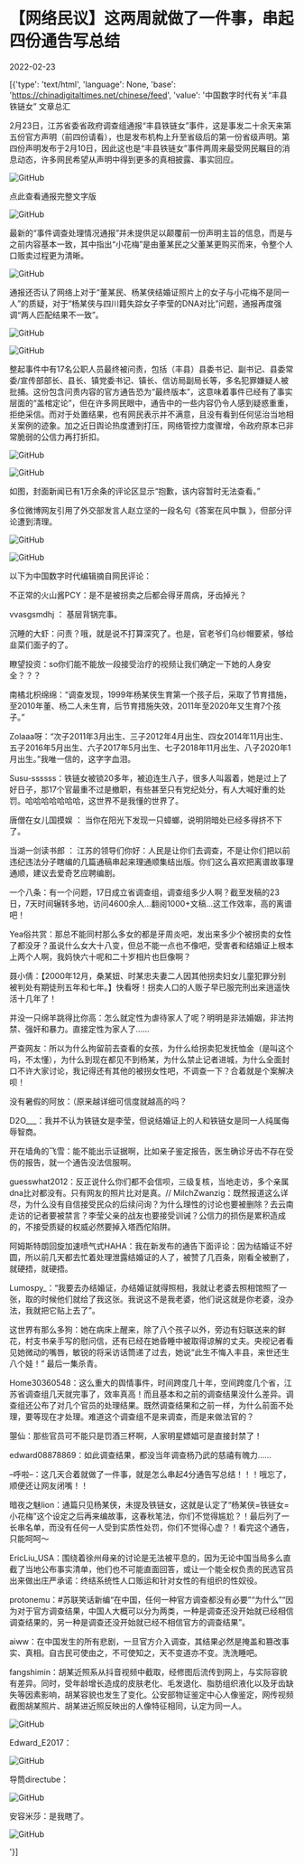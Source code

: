 # 【网络民议】这两周就做了一件事，串起四份通告写总结

2022-02-23

[{'type': 'text/html', 'language': None, 'base': 'https://chinadigitaltimes.net/chinese/feed', 'value': '中国数字时代有关“丰县铁链女” 文章总汇

2月23日，江苏省委省政府调查组通报“丰县铁链女”事件，这是事发二十余天来第五份官方声明（前四份请看），也是发布机构上升至省级后的第一份省级声明。第四份声明发布于2月10日，因此这也是“丰县铁链女”事件两周来最受网民瞩目的消息动态，许多网民希望从声明中得到更多的真相披露、事实回应。

![GitHub](https://chinadigitaltimes.net/chinese/files/2022/02/image-1645604344811.png)

点此查看通报完整文字版

![GitHub](https://chinadigitaltimes.net/chinese/files/2022/02/image-1645611145158.png)

最新的“事件调查处理情况通报”并未提供足以颠覆前一份声明主旨的信息，而是与之前内容基本一致，其中指出“小花梅”是由董某民之父董某更购买而来，令整个人口贩卖过程更为清晰。

![GitHub](https://chinadigitaltimes.net/chinese/files/2022/02/image-1645607462404.png)

通报还否认了网络上对于“董某民、杨某侠结婚证照片上的女子与小花梅不是同一人”的质疑，对于“杨某侠与四川籍失踪女子李莹的DNA对比”问题，通报再度强调“两人匹配结果不一致”。

![GitHub](https://chinadigitaltimes.net/chinese/files/2022/02/image-1645607430379.png)

![GitHub](https://chinadigitaltimes.net/chinese/files/2022/02/image-1645607408670.png)

整起事件中有17名公职人员最终被问责，包括（丰县）县委书记、副书记、县委常委/宣传部部长、县长、镇党委书记、镇长、信访局副局长等，多名犯罪嫌疑人被批捕。这份包含问责内容的官方通告恐为“最终版本”，这意味着事件已经有了事实层面的“盖棺定论”，但在许多网民眼中，通告中的一些内容仍令人感到疑惑重重，拒绝采信。而对于处置结果，也有网民表示并不满意，且没有看到任何惩治当地相关案例的迹象。加之近日舆论热度遭到打压，网络管控力度骤增，令政府原本已非常脆弱的公信力再打折扣。

![GitHub](https://chinadigitaltimes.net/chinese/files/2022/02/image-1645609585903.png)

![GitHub](https://chinadigitaltimes.net/chinese/files/2022/02/image-1645609613098.png) 

 如图，封面新闻已有1万余条的评论区显示“抱歉，该内容暂时无法查看。”  



多位微博网友引用了外交部发言人赵立坚的一段名句《答案在风中飘 》，但部分评论遭到清理。

![GitHub](https://chinadigitaltimes.net/chinese/files/2022/02/image-1645610457586.png)

![GitHub](https://chinadigitaltimes.net/chinese/files/2022/02/image-1645610392155.png)



以下为中国数字时代编辑摘自网民评论：



不正常的火山酱PCY：是不是被拐卖之后都会得牙周病，牙齿掉光？

vvasgsmdhj ： 基层背锅完事。

沉睡的大虾：问责？哦，就是说不打算深究了。也是，官老爷们乌纱帽要紧，够给韭菜们面子的了。

瞭望投资：so你们能不能放一段接受治疗的视频让我们确定一下她的人身安全？？？

南橘北枳绵绵：“调查发现，1999年杨某侠生育第一个孩子后，采取了节育措施，至2010年董、杨二人未生育，后节育措施失效，2011年至2020年又生育7个孩子。”

Zolaaa呀：“次子2011年3月出生、三子2012年4月出生、四女2014年11月出生、五子2016年5月出生、六子2017年5月出生、七子2018年11月出生、八子2020年1月出生。”我唯一信的，这字字血泪。 

Susu-ssssss：铁链女被锁20多年，被迫连生八子，很多人叫嚣着，她是过上了好日子，那17个官最重不过是撤职，有些甚至只有党纪处分，有人大喊好重的处罚。哈哈哈哈哈哈哈，这世界不是我懂的世界了。

唐僧在女儿国摸娱 ： 当你在阳光下发现一只蟑螂，说明阴暗处已经多得挤不下了。

当湖一剑读书郎 ： 江苏的领导们你好：人民是让你们去调查，不是让你们把以前违纪违法分子瞎编的几篇通稿串起来理通顺集结出版。你们这么喜欢把离谱故事理通顺，建议去爱奇艺应聘编剧。

一个八条：有一个问题，17日成立省调查组，调查组多少人啊？截至发稿的23日，7天时间辗转多地，访问4600余人…翻阅1000+文稿…这工作效率，高的离谱吧！

Yea俗共赏：那总不能同村那么多女的都是牙周炎吧，发出来多少个被拐卖的女性了都没牙？虽说什么女大十八变，但总不能一点也不像吧，受害者和结婚证上根本上两个人啊，我妈快六十呢和二十岁相片也巨像啊？

聂小倩：【2000年12月，桑某妞、时某忠夫妻二人因其他拐卖妇女儿童犯罪分别被判处有期徒刑五年和七年。】快看呀！拐卖人口的人贩子早已服完刑出来逍遥快活十几年了！

并没一只绵羊跳得比你高：怎么就定性为虐待家人了呢？明明是非法婚姻，非法拘禁、强奸和暴力。直接定性为家人了……

严查网友：所以为什么拘留前去查看的女孩，为什么给拐卖犯发抚恤金（是叫这个吗，不太懂），为什么到现在都见不到杨某，为什么禁止记者进城，为什么全面封口不许大家讨论，我记得还有其他的被拐女性吧，不调查一下？合着就是个案解决呗！

没有暑假的阿放：（原来越详细可信度就越高的吗？

D2O___：我并不认为铁链女是李莹，但说结婚证上的人和铁链女是同一人纯属侮辱智商。

开在墙角的飞雪：能不能出示证据啊，比如亲子鉴定报告，医生确诊牙齿不存在受伤的报告，就一个通告没法信服啊。

guesswhat2012：反正说什么你们都不会信呗，三级复核，当地走访，多个亲属dna比对都没有。只有网友的照片比对是真。//  MilchZwanzig：既然报道这么详尽，为什么没有自信接受民众的后续问询？为什么理性的讨论也要被删除？去云南走访的记者要被禁言？李莹父亲的战友也要接受训诫？公信力的损伤是累积造成的，不接受质疑的权威必然要掉入塔西佗陷阱。

阿姆斯特朗回旋加速喷气式HAHA：我在新发布的通告下面评论：因为结婚证不好圆，所以前几天都去忙着处理泄露结婚证的人了，被赞了几百条，刚看全被删了，就硬捂，就硬捂。

Lumospy_：“我要去办结婚证，办结婚证就得照相，我就让老婆去照相馆照了一张，取的时候他们就给了我这张。我说这不是我老婆，他们说这就是你老婆，没办法，我就把它贴上去了”。

这世界有那么多狗：她在病床上醒来，除了八个孩子以外，旁边有妇联送来的鲜花，村支书亲手写的慰问信，还有已经在她昏睡中被取得谅解的丈夫。央视记者看见她微动的嘴唇，敏锐的将采访话筒递了过去，她说“此生不悔入丰县，来世还生八个娃！” 最后一集杀青。

Home30360548：这么重大的舆情事件，时间跨度几十年，空间跨度几个省，江苏省调查组几天就完事了，效率真高！而且基本和之前的调查结果没什么差异。调查组还公布了对几个官员的处理结果。既然调查结果和之前一样，为什么前面不处理，要等现在才处理。难道这个调查组不是来调查，而是来做法官的？

曌仙：那些官员可不能只是罚酒三杯啊，人家明星嫖娼可是直接封禁了！

edward08878869：如此调查结果，都没当年调查杨乃武的慈禧有魄力……

&#8211;呼啦&#8211;：这几天合着就做了一件事，就是怎么串起4分通告写总结！！！哦忘了，顺便还让网友闭嘴！！

暗夜之魅lion：通篇只见杨某侠，未提及铁链女，这就是认定了“杨某侠=铁链女=小花梅”这个设定之后再来编故事，这春秋笔法，你们不觉得尴尬？！最后列了一长串名单，而没有任何一人受到实质性处罚，你们不觉得心虚？！看完这个通告，只能呵呵～

EricLiu_USA：围绕着徐州母亲的讨论是无法被平息的，因为无论中国当局多么直截了当地公布事实清单，他们也不可能直面回答，或让一个能全权负责的民选官员出来做出庄严承诺：终结系统性人口贩运和针对女性的有组织的性奴役。

protonemu：#苏联笑话新编“在中国，任何一种官方调查都没有必要”“为什么”“因为对于官方调查结果，中国人大概可以分为两类，一种是调查还没开始就已经相信调查结果的，另一种是调查还没开始就已经不相信官方的调查结果”。

aiww：在中国发生的所有悲剧，一旦官方介入调查，其结果必然是掩盖和篡改事实、真相。自古民可使由之，不可使知之，天不变道亦不变。洗洗睡吧。





fangshimin：胡某近照系从抖音视频中截取，经修图后流传到网上，与实际容貌有差异。同时，受年龄增长造成的皮肤老化、毛发退化、脂肪组织液化以及牙齿缺失等因素影响，胡某容貌也发生了变化。公安部物证鉴定中心人像鉴定，网传视频截图胡某照片、胡某进近照反映出的人像特征相同，认定为同一人。

![GitHub](https://chinadigitaltimes.net/chinese/files/2022/02/image-1645612270185.png)

Edward_E2017：

![GitHub](https://chinadigitaltimes.net/chinese/files/2022/02/image-1645612306820.png)

导筒directube：

![GitHub](https://chinadigitaltimes.net/chinese/files/2022/02/image-1645611301186.png)

安容米莎：是我瞎了。

![GitHub](https://chinadigitaltimes.net/chinese/files/2022/02/image-1645609903380.png)

'}]